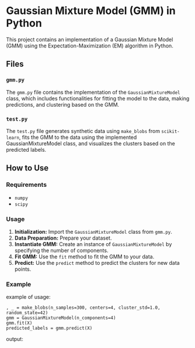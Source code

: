 # Gaussian Mixture Model (GMM) in Python

This project contains an implementation of a Gaussian Mixture Model (GMM) using the Expectation-Maximization (EM) algorithm in Python. 

## Files

### `gmm.py`

The `gmm.py` file contains the implementation of the `GaussianMixtureModel` class, which includes functionalities for fitting the model to the data, making predictions, and clustering based on the GMM.

### `test.py`

The `test.py` file generates synthetic data using `make_blobs` from `scikit-learn`, fits the GMM to the data using the implemented GaussianMixtureModel class, and visualizes the clusters based on the predicted labels.

## How to Use

### Requirements

- `numpy`
- `scipy`

### Usage

1. **Initialization:** Import the `GaussianMixtureModel` class from `gmm.py`.
2. **Data Preparation:** Prepare your dataset.
3. **Instantiate GMM:** Create an instance of `GaussianMixtureModel` by specifying the number of components.
4. **Fit GMM:** Use the `fit` method to fit the GMM to your data.
5. **Predict:** Use the `predict` method to predict the clusters for new data points.

### Example

example of usage:
```
, _ = make_blobs(n_samples=300, centers=4, cluster_std=1.0, random_state=42)
gmm = GaussianMixtureModel(n_components=4)
gmm.fit(X)
predicted_labels = gmm.predict(X)
```

output:

